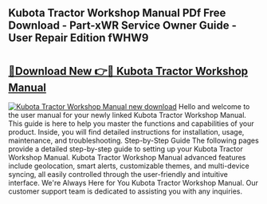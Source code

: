 ## Kubota Tractor Workshop Manual PDf Free Download - Part-xWR Service Owner Guide - User Repair Edition fWHW9

# <h2><a href="http://bc95992.oget.top/?id=Kubota+Tractor+Workshop+Manual">🔗Download New 👉🔴 Kubota Tractor Workshop Manual</a></h2>

[![Kubota Tractor Workshop Manual new download](https://i.imgur.com/5g1atiW.png)](http://bc95992.oget.top/?id=Kubota+Tractor+Workshop+Manual)
Hello and welcome to the user manual for your newly linked Kubota Tractor Workshop Manual. This guide is here to help you master the functions and capabilities of your product. Inside, you will find detailed instructions for installation, usage, maintenance, and troubleshooting. Step-by-Step Guide The following pages provide a detailed step-by-step guide to setting up your Kubota Tractor Workshop Manual. Kubota Tractor Workshop Manual advanced features include geolocation, smart alerts, customizable themes, and multi-device syncing, all easily controlled through the user-friendly and intuitive interface. We're Always Here for You Kubota Tractor Workshop Manual. Our customer support team is dedicated to assisting you with any inquiries.
